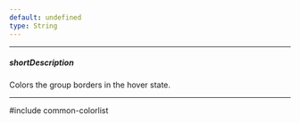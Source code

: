 ```yaml
---
default: undefined
type: String
---
```

---
##### shortDescription
Colors the group borders in the hover state.

---
#include common-colorlist